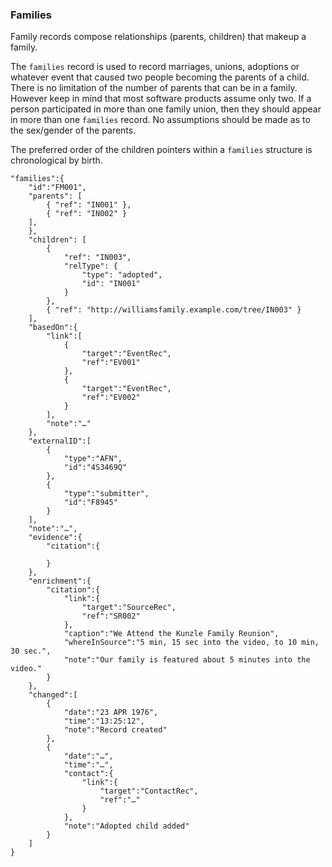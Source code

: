 ### Families
Family records compose relationships (parents, children) that makeup a family.

The `families` record is used to record marriages, unions, adoptions or whatever event that caused two people becoming the parents of a child. There is no limitation of the number of parents that can be in a family. However keep in mind that most software products assume only two. If a person participated in more than one family union, then they should appear in more than one `families` record. No assumptions should be made as to the sex/gender of the parents.

The preferred order of the children pointers within a `families` structure is chronological by birth.


```
"families":{
    "id":"FM001",
    "parents": [
        { "ref": "IN001" },
        { "ref": "IN002" }
    ],
    },
    "children": [
        {
            "ref": "IN003",
            "relType": {
                "type": "adopted",
                "id": "IN001"
            }
        },
        { "ref": "http://williamsfamily.example.com/tree/IN003" }
    ],
    "basedOn":{
        "link":[
            {
                "target":"EventRec",
                "ref":"EV001"
            },
            {
                "target":"EventRec",
                "ref":"EV002"
            }
        ],
        "note":"…"
    },
    "externalID":[
        {
            "type":"AFN",
            "id":"4S3469Q"
        },
        {
            "type":"submitter",
            "id":"F8945"
        }
    ],
    "note":"…",
    "evidence":{
        "citation":{

        }
    },
    "enrichment":{
        "citation":{
            "link":{
                "target":"SourceRec",
                "ref":"SR002"
            },
            "caption":"We Attend the Kunzle Family Reunion",
            "whereInSource":"5 min, 15 sec into the video, to 10 min, 30 sec.",
            "note":"Our family is featured about 5 minutes into the video."
        }
    },
    "changed":[
        {
            "date":"23 APR 1976",
            "time":"13:25:12",
            "note":"Record created"
        },
        {
            "date":"…",
            "time":"…",
            "contact":{
                "link":{
                    "target":"ContactRec",
                    "ref":"…"
                }
            },
            "note":"Adopted child added"
        }
    ]
}
 ```